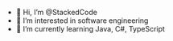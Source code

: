 - 👋 Hi, I’m @StackedCode
- 👀 I’m interested in software engineering
- 🌱 I’m currently learning Java, C#, TypeScript

